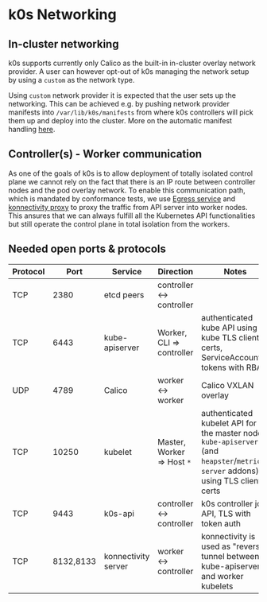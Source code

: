 # k0s Networking

## In-cluster networking

k0s supports currently only Calico as the built-in in-cluster overlay network provider. A user can however opt-out of k0s managing the network setup by using a `custom` as the network type.

Using `custom` network provider it is expected that the user sets up the networking. This can be achieved e.g. by pushing network provider manifests into `/var/lib/k0s/manifests` from where k0s controllers will pick them up and deploy into the cluster. More on the automatic manifest handling [here](manifests.md).

## Controller(s) - Worker communication

As one of the goals of k0s is to allow deployment of totally isolated control plane we cannot rely on the fact that there is an IP route between controller nodes and the pod overlay network. To enable this communication path, which is mandated by conformance tests, we use [Egress service](https://kubernetes.io/docs/tasks/extend-kubernetes/setup-konnectivity/) and [konnectivity proxy](https://github.com/kubernetes-sigs/apiserver-network-proxy) to proxy the traffic from API server into worker nodes. This ansures that we can always fulfill all the Kubernetes API functionalities but still operate the control plane in total isolation from the workers.


## Needed open ports & protocols

| Protocol  |  Port     | Service                   | Direction                   | Notes  
|-----------|-----------|---------------------------|-----------------------------|--------
| TCP       | 2380      | etcd peers                | controller <-> controller   |   
| TCP       | 6443      | kube-apiserver            | Worker, CLI => controller   | authenticated kube API using kube TLS client certs, ServiceAccount tokens with RBAC
| UDP       | 4789      | Calico                    | worker <-> worker           | Calico VXLAN overlay 
| TCP       | 10250     | kubelet                   | Master, Worker => Host `*`  | authenticated kubelet API for the master node `kube-apiserver` (and `heapster`/`metrics-server` addons) using TLS client certs 
| TCP       | 9443      | k0s-api                   | controller <-> controller   | k0s controller join API, TLS with token auth
| TCP       | 8132,8133 | konnectivity server       | worker <-> controller       | konnectivity is used as "reverse" tunnel between kube-apiserver and worker kubelets

